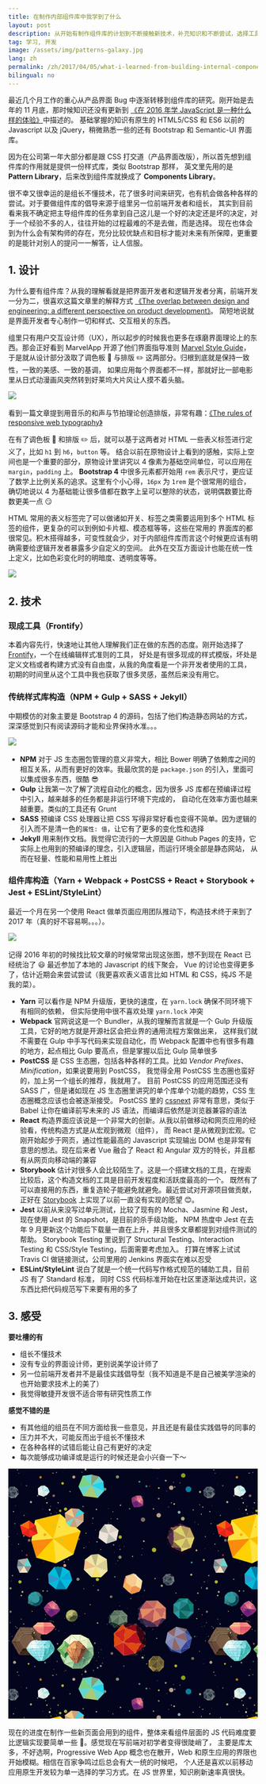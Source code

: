 ```yaml
---
title: 在制作内部组件库中我学到了什么
layout: post
description: 从开始有制作组件库的计划到不断接触新技术，补充知识和不断尝试，选择工具并且做第一版最后的决策
tag: 学习, 开发
image: /assets/img/patterns-galaxy.jpg
lang: zh
permalink: /zh/2017/04/05/what-i-learned-from-building-internal-components-library/
bilingual: no
---
```


最近几个月工作的重心从产品界面 Bug 中逐渐转移到组件库的研究。刚开始是去年的 11 月底，那时候知识还没有更新到
[《在 2016 年学 JavaScript 是一种什么样的体验》](https://zhuanlan.zhihu.com/p/22782487)中描述的。
基础掌握的知识有原生的 HTML5/CSS 和 ES6 以前的 Javascript 以及 jQuery，稍微熟悉一些的还有 Bootstrap 和 Semantic-UI 界面库。

因为在公司第一年大部分都是跟 CSS 打交道（产品界面改版），所以首先想到组件库的作用就是提供一份样式库，类似 Bootstrap 那样，
英文里先用的是 **Pattern Library**，后来改到组件库就换成了 **Components Library**。

很不幸又很幸运的是组长不懂技术，花了很多时间来研究，也有机会做各种各样的尝试。对于要做组件库的倡导来源于组里另一位前端开发者和组长，
其实到目前看来我不确定把主导组件库的任务拿到自己这儿是一个好的决定还是坏的决定，对于一个经验不多的人，往往开始的过程最难的不是去做，而是选择。
现在也体会到为什么会有架构师的存在，充分比较优缺点和目标才能对未来有所保障，更重要的是能针对别人的提问一一解答，让人信服。

## 1. 设计

为什么要有组件库？从我的理解看就是把界面开发者和逻辑开发者分离，前端开发一分为二，很喜欢这篇文章里的解释方式
[《The overlap between design and engineering: a different perspective on product development》](https://www.ckl.io/blog/overlap-between-design-engineering/?utm_content=buffer4740c&utm_medium=social&utm_source=twitter.com&utm_campaign=buffer&from=timeline&isappinstalled=0)。
简短地说就是界面开发者专心制作一切和样式、交互相关的东西。

组里只有用户交互设计师（UX），所以起步的时候我也更多在琢磨界面理论上的东西。那会正好看到 MarvelApp 开源了他们界面指导准则 [Marvel Style Guide](https://marvelapp.com/styleguide/overview/introduction)，
于是就从设计部分汲取了调色板 :art: 与排版 :pencil2: 这两部分。归根到底就是保持一致性，一致的美感、一致的基调，
如果应用每个界面都不一样，那就好比一部电影里从日式动漫画风突然转到好莱坞大片风让人摸不着头脑。

![](https://content.linkedin.com/content/dam/brand/site/img/color/color-palette-order.png)

看到一篇文章提到用音乐的和声与节拍理论创造排版，非常有趣：[《The rules of responsive web typography》](http://www.creativebloq.com/how-to/the-rules-of-responsive-web-typography)

在有了调色板 :art: 和排版 :pencil2: 后，就可以基于这两者对 HTML 一些表义标签进行定义了，比如 `h1` 到 `h6`，`button` 等。
结合以前在原物设计上看到的感触，实际上空间也是一个重要的部分，原物设计里讲究以 4 像素为基础空间单位，可以应用在 `margin`，`padding` 上。
**Bootstrap 4** 中很多元素都开始用 `rem` 表示尺寸，更应证了数学上比例关系的追求。这里有个小心得，`16px` 为 `1rem` 是个很常用的组合，
确切地说以 4 为基础能让很多值都在数字上呈可以整除的状态，说明偶数要比奇数更美一点 :smirk:

HTML 常用的表义标签完了可以做诸如开关、标签之类需要运用到多个 HTML 标签的组件，更复杂的可以到例如卡片框、模态框等等，这些在常用的
界面库的都很常见。积木搭得越多，可变性就会少，对于内部组件库而言这个时候更应该有明确需要给逻辑开发者暴露多少自定义的空间。
此外在交互方面设计也能在统一性上定义，比如色彩变化时的明暗度、透明度等等。

![](https://lc-www-live-s.legocdn.com/r/www/r/dccomicssuperheroes/-/media/franchises/dc%20comics%20super%20heroes%202014/home/touts%20favorites/characters-2-720x430.jpg?l.r2=-1411488742)

## 2. 技术

### 现成工具（Frontify）

本着内容先行，快速地让其他人理解我们正在做的东西的态度。刚开始选择了 [Frontify](https://frontify.com)，一个在线编辑样式准则的工具，
好处是有很多现成的样式模版，坏处是定义文档或者构建方式没有自由度，从我的角度看是一个非开发者使用的工具，
初期的时间里从这个工具中我也获取了很多灵感，虽然后来没有用它。

### 传统样式库构造（NPM + Gulp + SASS + Jekyll）

中期模仿的对象主要是 Bootstrap 4 的源码，包括了他们构造静态网站的方式，深深感觉到只有阅读源码才能和业界保持水准。。。

![](http://blog.farrant.me/content/images/2016/01/sass-monster.png)

- **NPM** 对于 JS 生态圈包管理的意义非常大，相比 Bower 明确了依赖库之间的相互关系，从而有更好的效率。我最欣赏的是 `package.json`
的引入，里面可以集成很多东西，很酷 :sunglasses:
- **Gulp** 让我第一次了解了流程自动化的概念，因为很多 JS 库都在预编译过程中引入，越来越多的任务都是非运行环境下完成的，
自动化在效率方面也越来越重要。类似的工具还有 Grunt
- **SASS** 预编译 CSS 处理器让把 CSS 写得非常好看也变得不简单。因为逻辑的引入而不是清一色的`属性: 值`，让它有了更多的变化性和选择
- **Jekyll** 用来制作文档。我觉得它流行的一大原因是 Github Pages 的支持，它实际上也用到的预编译的理念，引入逻辑层，而运行环境全部是静态网站，
从而在轻量、性能和易用性上胜出

### 组件库构造（Yarn + Webpack + PostCSS + React + Storybook + Jest + ESLint/StyleLint）

最近一个月在另一个使用 React 做单页面应用团队推动下，构造技术终于来到了 2017 年（真的好不容易啊。。。）。

![](https://cdn-images-1.medium.com/max/800/1*MRPl_SNuRGJchb6eOAnkSA.jpeg)

记得 2016 年初的时候找比较文章的时候常常出现这张图，想不到现在 React 已经统治了 :smiley: 最近参加了本地的 Javascript 的线下聚会，
Vue 的讨论也变得更多了，估计近期会来尝试尝试（我更喜欢表义语言比如 HTML 和 CSS，纯JS 不是我的菜）。

- **Yarn** 可以看作是 NPM 升级版，更快的速度，在 `yarn.lock` 确保不同环境下有相同的依赖，
但实际使用中很不喜欢处理 `yarn.lock` 冲突 
- **Webpack** 官网说这是一个 Bundler，从我的理解而言就是一个 Gulp 升级版工具，它好的地方就是开源社区会把业界的通用流程方案做出来，
这样我们就不需要在 Gulp 中手写代码来实现自动化，而 Webpack 配置中也有很多有趣的地方，起点相比 Gulp 要高点，但是掌握以后比
Gulp 简单很多
- **PostCSS** 是 CSS 生态圈，包括各种各样的工具。比如 *Vendor Prefixes*、*Minification*，如果说要用到 PostCSS，
我觉得全用 PostCSS 生态圈也蛮好的，加上另一个组长的推荐，我就用了。
目前 PostCSS 的应用范围还没有 SASS 广，但是诸如现在 JS 生态圈里讲究的单个库单个功能的趋势，CSS 生态圈概念应该也会被逐渐接受。
PostCSS 里的 [cssnext](http://cssnext.io) 非常有意思，类似于 Babel 让你在编译前写未来的 JS 语法，而编译后依然是浏览器兼容的语法
- **React** 构造界面应该说是一个非常大的创新。从我以前做移动和网页应用的经验看，传统构造方式是从宏观到微观（组件），
而 React 是从微观到宏观。它刚开始起步于网页，通过性能最高的 Javascript 实现输出 DOM 也是非常有意思的想法。现在后来者 Vue 融合了
React 和 Angular 双方的特长，并且都有从网页向移动端的兼容
- **Storybook** 估计对很多人会比较陌生了。这是一个搭建文档的工具，在搜索比较后，这个构造文档的工具是目前开发程度和活跃度最高的一个。
既然有了可以直接用的东西，重复造轮子能避免就避免。最近尝试对开源项目做贡献，正好在 [Storybook](https://getstorybook.io) 上实现了以前一直没有实现的愿望 :blush:。
- **Jest** 以前从来没写过单元测试，比较了现有的 Mocha、Jasmine 和 Jest，现在使用 Jest 的 Snapshot，是目前的杀手级功能，
NPM 热度中 Jest 在去年 9 月更新这个功能后下载量一直在上升，并且很多文章都提到对组件测试的帮助。
Storybook Testing 里说到了 Structural Testing、Interaction Testing 和 CSS/Style Testing，后面需要考虑加入。
打算在博客上试试 Travis CI 做链接测试，公司里用的 Jenkins 界面实在难以忍受
- **ESLint/StyleLint** 说白了就是一个统一代码写作格式规范的辅助工具，目前 JS 有了 Standard 标准，
同时 CSS 代码标准开始在社区里逐渐达成共识，这东西比把代码规范写下来要有用的多了


## 3. 感受

**要吐槽的有**

- 组长不懂技术
- 没有专业的界面设计师，更别说美学设计师了
- 另一位前端开发者并不是最佳实践倡导型（我不知道是不是自己被美学渲染的也开始要求技术上的美了）
- 我觉得敏捷开发很不适合带有研究性质工作

**感觉不错的是**

- 有其他组的组员在不同方面给我一些意见，并且还是有最佳实践倡导的同事的
- 压力并不大，可能反而出于组长不懂技术
- 在各种各样的试错后能让自己有更好的决定
- 每次能够成功编译或是运行的时候还是会小兴奋一下～

![](/assets/img/patterns-galaxy.jpg)

现在的进度在制作一些新页面会用到的组件，整体来看组件层面的 JS 代码难度要比逻辑实现要简单一些 :clap:。感觉现在写前端对初学者变得很陡峭了，
主要是库太多，不好选啊，Progressive Web App 概念也在散开，Web 和原生应用的界限也开始模糊。相信在百家争鸣过后总会有大一统的时候吧，
个人还是喜欢以前移动应用原生开发较为单一选择的学习方式。在 JS 世界里，知识刷新速率真很快。
